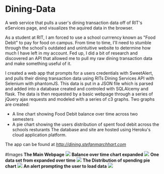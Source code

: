 # Dining-Data
A web service that pulls a user's dining transaction data off of RIT's eServices page, and visualizes the aquired data in the browser.

As a student at RIT, I am forced to use a school currrency known as "Food Debit" to pay for food on campus. From time to time, I'll need to stumble through the school's outdated and unintuitive website to determine how much I have left in my account. Fed up, I did a bit of research and discovered an API that allowed me to pull my raw dining transaction data and make something useful of it.

I created a web app that prompts for a users credentials with SweetAlert, and pulls their dining transaction data using RITs Dining Services API with Selenium with phantomJS. This data is put in a JSON file which is parsed and added into a database created and controled with SQLAlcemy and flask. The data is then requested by a basic webpage through a series of jQuery ajax requests and modeled with a series of c3 graphs.
Two graphs are created:
* A line chart showing Food Debit balance over time across two semesters
* A pie chart showing the users distribution of spent food debit across the schools resturants 
The database and site are hosted using Heroku's cloud application platform.

The app can be found at *http://dining.stefanmarchhart.com*


#Images
**The Main Webpage**
![](http://imgur.com/3XLnltc.png)
**Balance over time chart expanded**
![](http://imgur.com/OLsaZWn.png)
**One data set from expanded over time**
![](http://imgur.com/xFgmzkg.png)
**The Distribution of spending pie chart**
![](http://imgur.com/ZL06NvY.png)
**An alert prompting the user to load data**
![](http://imgur.com/MtD0nre.png)

